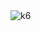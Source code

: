 <img src="https://www.google.com/url?sa=i&url=https%3A%2F%2Fmedium.com%2F%40samuellucas%2Finiciando-testes-mobile-android-ios-com-appium-b789147f90c1&psig=AOvVaw022ZxTviTPEaekjVwlznAl&ust=1724184855790000&source=images&cd=vfe&opi=89978449&ved=0CBIQjRxqFwoTCOiL06DvgYgDFQAAAAAdAAAAABAE" alt="k6">
